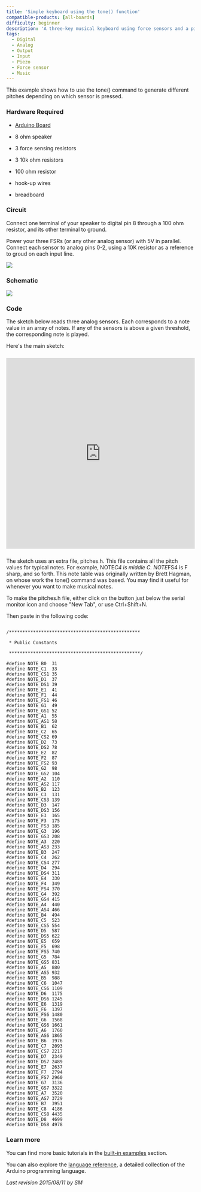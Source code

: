 ```yaml
---
title: 'Simple keyboard using the tone() function'
compatible-products: [all-boards]
difficulty: beginner
description: 'A three-key musical keyboard using force sensors and a piezo speaker.'
tags: 
  - Digital
  - Analog
  - Output
  - Input
  - Piezo
  - Force sensor
  - Music
---
```


This example shows how to use the tone() command to generate different pitches depending on which sensor is pressed.

### Hardware Required

- [Arduino Board](https://store.arduino.cc/collections/boards-modules)

- 8 ohm speaker

- 3 force sensing resistors

- 3 10k ohm resistors

- 100 ohm resistor

- hook-up wires

- breadboard

### Circuit

Connect one terminal of your speaker to digital pin 8 through a 100 ohm resistor, and its other terminal to ground.

Power your three FSRs (or any other analog sensor) with 5V in parallel. Connect each sensor to analog pins 0-2, using a 10K resistor as a reference to groud on each input line.


![](assets/circuit.png)


### Schematic


![](assets/schematic.png)

### Code

The sketch below reads three analog sensors. Each corresponds to a note value in an array of notes.  If any of the sensors is above a given threshold, the corresponding note is played.

Here's the main sketch:

<iframe src='https://create.arduino.cc/example/builtin/02.Digital%5CtoneKeyboard/toneKeyboard/preview?embed&snippet' style='height:510px;width:100%;margin:10px 0' frameborder='0'></iframe>

The sketch uses an extra file, pitches.h.  This file contains all the pitch values for typical notes. For example, NOTE*C4 is middle C.  NOTE*FS4 is F sharp, and so forth.  This note table was originally written by Brett Hagman, on whose work the tone() command was based. You may find it useful for whenever you want to make musical notes.

To make the pitches.h file, either click on the button just below the serial monitor icon and choose "New Tab", or use Ctrl+Shift+N.

Then paste in the following code:

```arduino

/*************************************************

 * Public Constants

 *************************************************/

#define NOTE_B0  31
#define NOTE_C1  33
#define NOTE_CS1 35
#define NOTE_D1  37
#define NOTE_DS1 39
#define NOTE_E1  41
#define NOTE_F1  44
#define NOTE_FS1 46
#define NOTE_G1  49
#define NOTE_GS1 52
#define NOTE_A1  55
#define NOTE_AS1 58
#define NOTE_B1  62
#define NOTE_C2  65
#define NOTE_CS2 69
#define NOTE_D2  73
#define NOTE_DS2 78
#define NOTE_E2  82
#define NOTE_F2  87
#define NOTE_FS2 93
#define NOTE_G2  98
#define NOTE_GS2 104
#define NOTE_A2  110
#define NOTE_AS2 117
#define NOTE_B2  123
#define NOTE_C3  131
#define NOTE_CS3 139
#define NOTE_D3  147
#define NOTE_DS3 156
#define NOTE_E3  165
#define NOTE_F3  175
#define NOTE_FS3 185
#define NOTE_G3  196
#define NOTE_GS3 208
#define NOTE_A3  220
#define NOTE_AS3 233
#define NOTE_B3  247
#define NOTE_C4  262
#define NOTE_CS4 277
#define NOTE_D4  294
#define NOTE_DS4 311
#define NOTE_E4  330
#define NOTE_F4  349
#define NOTE_FS4 370
#define NOTE_G4  392
#define NOTE_GS4 415
#define NOTE_A4  440
#define NOTE_AS4 466
#define NOTE_B4  494
#define NOTE_C5  523
#define NOTE_CS5 554
#define NOTE_D5  587
#define NOTE_DS5 622
#define NOTE_E5  659
#define NOTE_F5  698
#define NOTE_FS5 740
#define NOTE_G5  784
#define NOTE_GS5 831
#define NOTE_A5  880
#define NOTE_AS5 932
#define NOTE_B5  988
#define NOTE_C6  1047
#define NOTE_CS6 1109
#define NOTE_D6  1175
#define NOTE_DS6 1245
#define NOTE_E6  1319
#define NOTE_F6  1397
#define NOTE_FS6 1480
#define NOTE_G6  1568
#define NOTE_GS6 1661
#define NOTE_A6  1760
#define NOTE_AS6 1865
#define NOTE_B6  1976
#define NOTE_C7  2093
#define NOTE_CS7 2217
#define NOTE_D7  2349
#define NOTE_DS7 2489
#define NOTE_E7  2637
#define NOTE_F7  2794
#define NOTE_FS7 2960
#define NOTE_G7  3136
#define NOTE_GS7 3322
#define NOTE_A7  3520
#define NOTE_AS7 3729
#define NOTE_B7  3951
#define NOTE_C8  4186
#define NOTE_CS8 4435
#define NOTE_D8  4699
#define NOTE_DS8 4978
```

### Learn more

You can find more basic tutorials in the [built-in examples](/built-in-examples) section.

You can also explore the [language reference](https://www.arduino.cc/reference/en/), a detailed collection of the Arduino programming language.

*Last revision 2015/08/11 by SM*